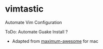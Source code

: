 vimtastic
=========

Automate Vim Configuration 

ToDo: Automate Guake Install ? 

* Adapted from [maximum-awesome](https://github.com/square/maximum-awesome "Maximum Awesome") for mac
